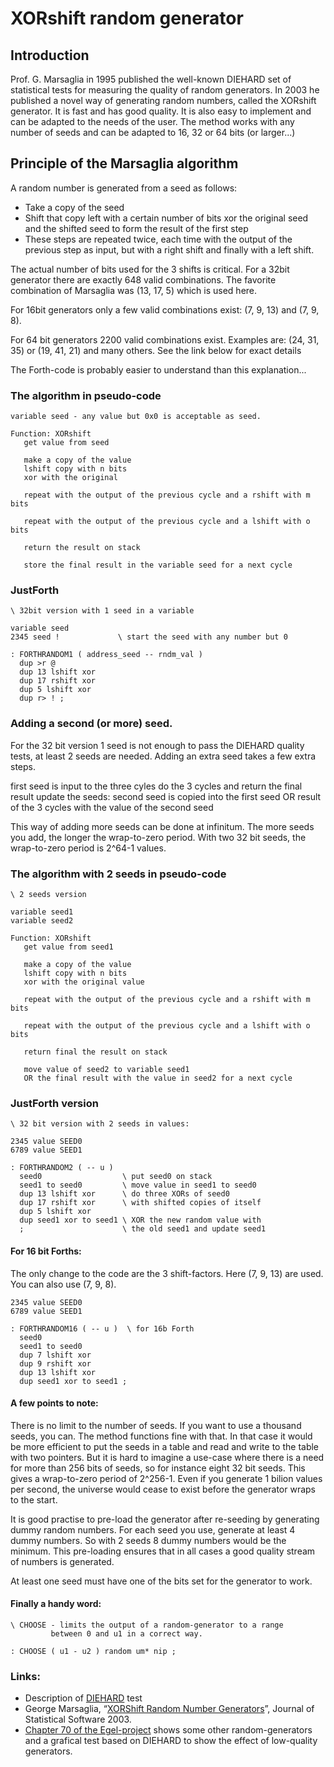 # XORshift random generator

## Introduction

Prof. G. Marsaglia in 1995 published the well-known DIEHARD set of
statistical tests for measuring the quality of random generators.
In 2003 he published a novel way of generating random numbers,
called the XORshift generator. It is fast and has good quality.
It is also easy to implement and can be adapted to the needs of the user.
The method works with any number of seeds and can be adapted
to 16, 32 or 64 bits (or larger...)

## Principle of the Marsaglia algorithm

A random number is generated from a seed as follows:
- Take a copy of the seed
- Shift that copy left with a certain number of bits
xor the original seed and the shifted seed to form the result
of the first step
- These steps are repeated twice, each time with the output of
the previous step as input, but with a right shift and finally
with a left shift.

The actual number of bits used for the 3 shifts is critical.
For a 32bit generator there are exactly 648 valid combinations. The
favorite combination of Marsaglia was (13, 17, 5) which is
used here.

For 16bit generators only a few valid combinations
exist: (7, 9, 13) and (7, 9, 8).

For 64 bit generators 2200 valid combinations exist. Examples are: (24, 31, 35)
or (19, 41, 21) and many others. See the link below for exact details


The Forth-code is probably easier to understand than this
explanation...


### The algorithm in pseudo-code
```
variable seed - any value but 0x0 is acceptable as seed.

Function: XORshift
   get value from seed

   make a copy of the value
   lshift copy with n bits
   xor with the original

   repeat with the output of the previous cycle and a rshift with m bits

   repeat with the output of the previous cycle and a lshift with o bits

   return the result on stack

   store the final result in the variable seed for a next cycle
```

### JustForth

```
\ 32bit version with 1 seed in a variable

variable seed
2345 seed !             \ start the seed with any number but 0

: FORTHRANDOM1 ( address_seed -- rndm_val )
  dup >r @
  dup 13 lshift xor
  dup 17 rshift xor
  dup 5 lshift xor
  dup r> ! ;
```

### Adding a second (or more) seed.
For the 32 bit version 1 seed is not enough to pass the DIEHARD quality tests,
at least 2 seeds are needed. Adding an extra seed takes a few extra steps.

   first seed is input to the three cyles
   do the 3 cycles and return the final result
   update the seeds: second seed is copied into the first seed
   OR result of the 3 cycles with the value of the second seed

This way of adding more seeds can be done at infinitum. The more seeds you add, the
longer the wrap-to-zero period. With two 32 bit seeds, the wrap-to-zero period is 2^64-1 values.


### The algorithm with 2 seeds in pseudo-code
```
\ 2 seeds version

variable seed1
variable seed2

Function: XORshift
   get value from seed1

   make a copy of the value
   lshift copy with n bits
   xor with the original value

   repeat with the output of the previous cycle and a rshift with m bits

   repeat with the output of the previous cycle and a lshift with o bits

   return final the result on stack

   move value of seed2 to variable seed1
   OR the final result with the value in seed2 for a next cycle
```

### JustForth version
```
\ 32 bit version with 2 seeds in values:

2345 value SEED0
6789 value SEED1

: FORTHRANDOM2 ( -- u )
  seed0                  \ put seed0 on stack
  seed1 to seed0         \ move value in seed1 to seed0
  dup 13 lshift xor      \ do three XORs of seed0
  dup 17 rshift xor      \ with shifted copies of itself
  dup 5 lshift xor
  dup seed1 xor to seed1 \ XOR the new random value with
  ;                      \ the old seed1 and update seed1
```

#### For 16 bit Forths:
The only change to the code are the 3 shift-factors. Here (7, 9, 13) are
used. You can also use (7, 9, 8).

```
2345 value SEED0
6789 value SEED1

: FORTHRANDOM16 ( -- u )  \ for 16b Forth
  seed0
  seed1 to seed0
  dup 7 lshift xor
  dup 9 rshift xor
  dup 13 lshift xor
  dup seed1 xor to seed1 ;
```

#### A few points to note:

There is no limit to the number of seeds. If you want to use a thousand
seeds, you can. The method functions fine with that. In that case it
would be more efficient to put the seeds in a table and read and write to
the table with two pointers. But it is hard to imagine a use-case where
there is a need for more than 256 bits of seeds, so for instance eight
32 bit seeds. This gives a wrap-to-zero period of 2^256-1. Even if
you generate  1 bilion values per second, the universe would cease to
exist before the generator wraps to the start.

It is good practise to pre-load the generator after re-seeding by
generating  dummy random numbers. For each seed you use, generate at
least 4 dummy numbers. So with 2 seeds 8 dummy numbers would be the
minimum. This pre-loading ensures that in all cases a good quality stream
of numbers is generated.

At least one seed must have one of the bits set for the generator to work.

#### Finally a handy word:

```
\ CHOOSE - limits the output of a random-generator to a range
         between 0 and u1 in a correct way.

: CHOOSE ( u1 - u2 ) random um* nip ;
```

### Links:

- Description of [DIEHARD](https://en.wikipedia.org/wiki/Diehard_tests) test
- George Marsaglia, “[XORShift Random Number Generators](https://www.jstatsoft.org/index.php/jss/article/view/v008i14/xorshift.pdf)”, Journal of Statistical Software 2003.
- [Chapter 70 of the Egel-project](https://home.hccnet.nl/willem.ouwerkerk/egel-for-msp430/egel%20for%20launchpad.html#e070)
shows some other random-generators and a grafical test based on DIEHARD to show the effect of low-quality generators.


